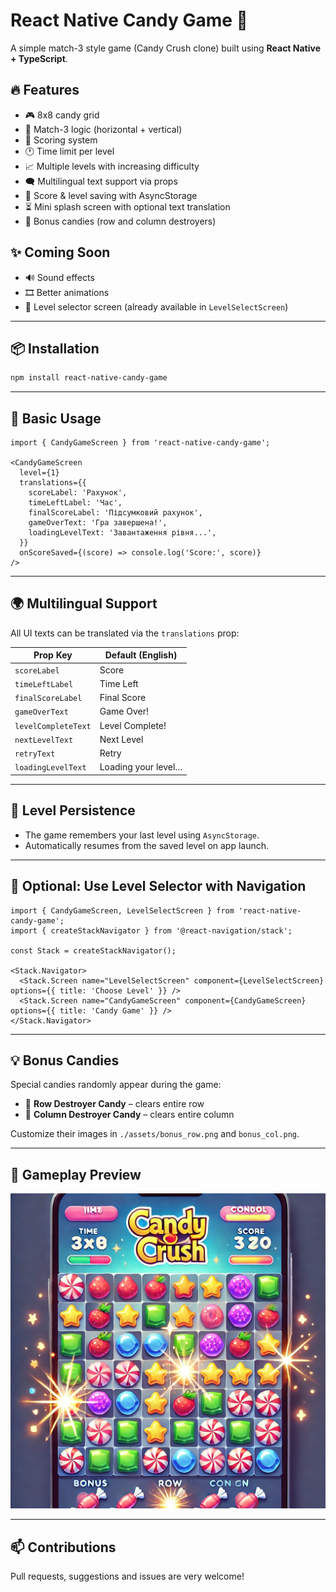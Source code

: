 # React Native Candy Game 🍬

A simple match-3 style game (Candy Crush clone) built using **React Native + TypeScript**.

## 🔥 Features

- 🎮 8x8 candy grid
- 🧠 Match-3 logic (horizontal + vertical)
- 🧾 Scoring system
- 🕐 Time limit per level
- 📈 Multiple levels with increasing difficulty
- 🗨 Multilingual text support via props
- 💾 Score & level saving with AsyncStorage
- ⏳ Mini splash screen with optional text translation
- 🍬 Bonus candies (row and column destroyers)

## ✨ Coming Soon

- 🔊 Sound effects  
- 🎞 Better animations  
- 📜 Level selector screen (already available in `LevelSelectScreen`)

---

## 📦 Installation

```bash
npm install react-native-candy-game
```

---

## 📱 Basic Usage

```tsx
import { CandyGameScreen } from 'react-native-candy-game';

<CandyGameScreen
  level={1}
  translations={{
    scoreLabel: 'Рахунок',
    timeLeftLabel: 'Час',
    finalScoreLabel: 'Підсумковий рахунок',
    gameOverText: 'Гра завершена!',
    loadingLevelText: 'Завантаження рівня...',
  }}
  onScoreSaved={(score) => console.log('Score:', score)}
/>
```

---

## 🌍 Multilingual Support

All UI texts can be translated via the `translations` prop:

| Prop Key              | Default (English)           |
|-----------------------|-----------------------------|
| `scoreLabel`          | Score                       |
| `timeLeftLabel`       | Time Left                   |
| `finalScoreLabel`     | Final Score                 |
| `gameOverText`        | Game Over!                  |
| `levelCompleteText`   | Level Complete!             |
| `nextLevelText`       | Next Level                  |
| `retryText`           | Retry                       |
| `loadingLevelText`    | Loading your level…         |

---

## 🔁 Level Persistence

- The game remembers your last level using `AsyncStorage`.
- Automatically resumes from the saved level on app launch.

---

## 📂 Optional: Use Level Selector with Navigation

```tsx
import { CandyGameScreen, LevelSelectScreen } from 'react-native-candy-game';
import { createStackNavigator } from '@react-navigation/stack';

const Stack = createStackNavigator();

<Stack.Navigator>
  <Stack.Screen name="LevelSelectScreen" component={LevelSelectScreen} options={{ title: 'Choose Level' }} />
  <Stack.Screen name="CandyGameScreen" component={CandyGameScreen} options={{ title: 'Candy Game' }} />
</Stack.Navigator>
```

---

## 💡 Bonus Candies

Special candies randomly appear during the game:
- 🍬 **Row Destroyer Candy** – clears entire row
- 🍬 **Column Destroyer Candy** – clears entire column

Customize their images in `./assets/bonus_row.png` and `bonus_col.png`.

---

## 🎥 Gameplay Preview

![Candy Game Preview](./assets/candy_game_preview.gif)

---

## 📫 Contributions

Pull requests, suggestions and issues are very welcome!
